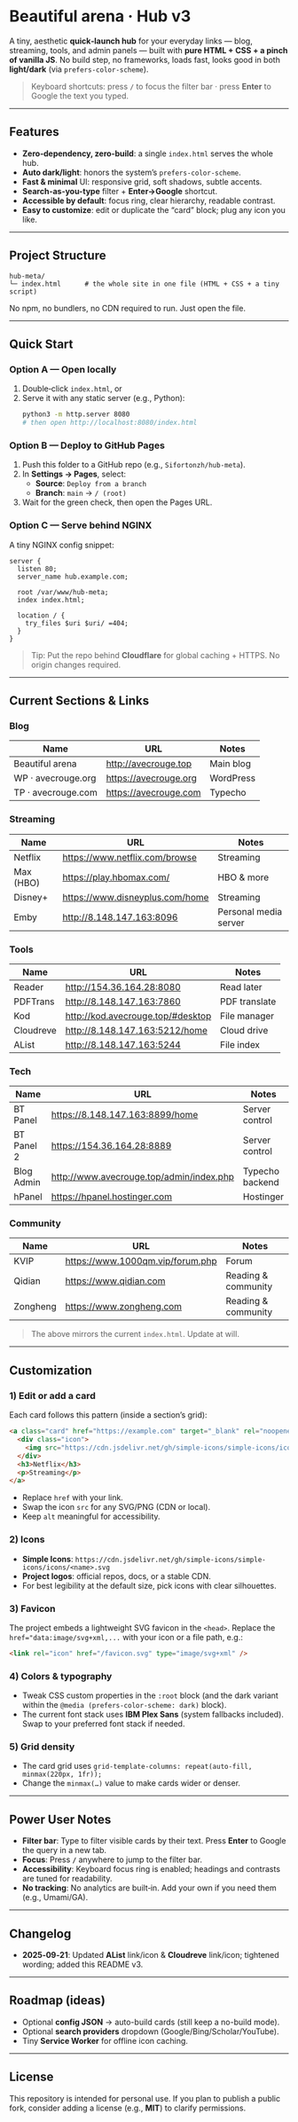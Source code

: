 # Beautiful arena · Hub v3

A tiny, aesthetic **quick‑launch hub** for your everyday links — blog, streaming, tools, and admin panels — built with **pure HTML + CSS + a pinch of vanilla JS**. No build step, no frameworks, loads fast, looks good in both **light/dark** (via `prefers-color-scheme`).

> Keyboard shortcuts: press **`/`** to focus the filter bar · press **Enter** to Google the text you typed.

---

## Features

- **Zero‑dependency, zero‑build**: a single `index.html` serves the whole hub.
- **Auto dark/light**: honors the system’s `prefers-color-scheme`.
- **Fast & minimal** UI: responsive grid, soft shadows, subtle accents.
- **Search-as-you-type** filter + **Enter→Google** shortcut.
- **Accessible by default**: focus ring, clear hierarchy, readable contrast.
- **Easy to customize**: edit or duplicate the “card” block; plug any icon you like.

---

## Project Structure

```
hub-meta/
└─ index.html      # the whole site in one file (HTML + CSS + a tiny script)
```

No npm, no bundlers, no CDN required to run. Just open the file.

---

## Quick Start

### Option A — Open locally
1. Double‑click `index.html`, or
2. Serve it with any static server (e.g., Python):
   ```bash
   python3 -m http.server 8080
   # then open http://localhost:8080/index.html
   ```

### Option B — Deploy to GitHub Pages
1. Push this folder to a GitHub repo (e.g., `Sifortonzh/hub-meta`).
2. In **Settings → Pages**, select:
   - **Source**: `Deploy from a branch`
   - **Branch**: `main` → `/ (root)`
3. Wait for the green check, then open the Pages URL.

### Option C — Serve behind NGINX
A tiny NGINX config snippet:
```nginx
server {
  listen 80;
  server_name hub.example.com;

  root /var/www/hub-meta;
  index index.html;

  location / {
    try_files $uri $uri/ =404;
  }
}
```

> Tip: Put the repo behind **Cloudflare** for global caching + HTTPS. No origin changes required.

---

## Current Sections & Links

### Blog
| Name | URL | Notes |
| --- | --- | --- |
| Beautiful arena | http://avecrouge.top | Main blog |
| WP · avecrouge.org | https://avecrouge.org | WordPress |
| TP · avecrouge.com | https://avecrouge.com | Typecho |

### Streaming
| Name | URL | Notes |
| --- | --- | --- |
| Netflix | https://www.netflix.com/browse | Streaming |
| Max (HBO) | https://play.hbomax.com/ | HBO & more |
| Disney+ | https://www.disneyplus.com/home | Streaming |
| Emby | http://8.148.147.163:8096 | Personal media server |

### Tools
| Name | URL | Notes |
| --- | --- | --- |
| Reader | http://154.36.164.28:8080 | Read later |
| PDFTrans | http://8.148.147.163:7860 | PDF translate |
| Kod | http://kod.avecrouge.top/#desktop | File manager |
| Cloudreve | http://8.148.147.163:5212/home | Cloud drive |
| AList | http://8.148.147.163:5244 | File index |

### Tech
| Name | URL | Notes |
| --- | --- | --- |
| BT Panel | https://8.148.147.163:8899/home | Server control |
| BT Panel 2 | https://154.36.164.28:8889 | Server control |
| Blog Admin | http://www.avecrouge.top/admin/index.php | Typecho backend |
| hPanel | https://hpanel.hostinger.com | Hostinger |

### Community
| Name | URL | Notes |
| --- | --- | --- |
| KVIP | https://www.1000qm.vip/forum.php | Forum |
| Qidian | https://www.qidian.com | Reading & community |
| Zongheng | https://www.zongheng.com | Reading & community |

> The above mirrors the current `index.html`. Update at will.

---

## Customization

### 1) Edit or add a card
Each card follows this pattern (inside a section’s grid):
```html
<a class="card" href="https://example.com" target="_blank" rel="noopener noreferrer">
  <div class="icon">
    <img src="https://cdn.jsdelivr.net/gh/simple-icons/simple-icons/icons/netflix.svg" alt="Netflix"/>
  </div>
  <h3>Netflix</h3>
  <p>Streaming</p>
</a>
```
- Replace `href` with your link.
- Swap the icon `src` for any SVG/PNG (CDN or local).
- Keep `alt` meaningful for accessibility.

### 2) Icons
- **Simple Icons**: `https://cdn.jsdelivr.net/gh/simple-icons/simple-icons/icons/<name>.svg`
- **Project logos**: official repos, docs, or a stable CDN.
- For best legibility at the default size, pick icons with clear silhouettes.

### 3) Favicon
The project embeds a lightweight SVG favicon in the `<head>`. Replace the `href="data:image/svg+xml,...` with your icon or a file path, e.g.:
```html
<link rel="icon" href="/favicon.svg" type="image/svg+xml" />
```

### 4) Colors & typography
- Tweak CSS custom properties in the `:root` block (and the dark variant within the `@media (prefers-color-scheme: dark)` block).
- The current font stack uses **IBM Plex Sans** (system fallbacks included). Swap to your preferred font stack if needed.

### 5) Grid density
- The card grid uses `grid-template-columns: repeat(auto-fill, minmax(220px, 1fr));`
- Change the `minmax(…)` value to make cards wider or denser.

---

## Power User Notes

- **Filter bar**: Type to filter visible cards by their text. Press **Enter** to Google the query in a new tab.
- **Focus**: Press **`/`** anywhere to jump to the filter bar.
- **Accessibility**: Keyboard focus ring is enabled; headings and contrasts are tuned for readability.
- **No tracking**: No analytics are built‑in. Add your own if you need them (e.g., Umami/GA).

---

## Changelog

- **2025‑09‑21**: Updated **AList** link/icon & **Cloudreve** link/icon; tightened wording; added this README v3.

---

## Roadmap (ideas)

- Optional **config JSON** → auto-build cards (still keep a no-build mode).
- Optional **search providers** dropdown (Google/Bing/Scholar/YouTube).
- Tiny **Service Worker** for offline icon caching.

---

## License

This repository is intended for personal use. If you plan to publish a public fork, consider adding a license (e.g., **MIT**) to clarify permissions.
